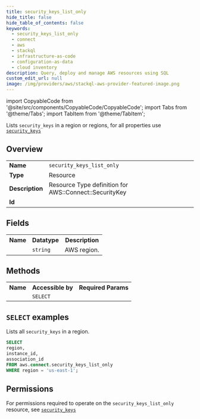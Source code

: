 ```yaml
---
title: security_keys_list_only
hide_title: false
hide_table_of_contents: false
keywords:
  - security_keys_list_only
  - connect
  - aws
  - stackql
  - infrastructure-as-code
  - configuration-as-data
  - cloud inventory
description: Query, deploy and manage AWS resources using SQL
custom_edit_url: null
image: /img/providers/aws/stackql-aws-provider-featured-image.png
---
```


import CopyableCode from '@site/src/components/CopyableCode/CopyableCode';
import Tabs from '@theme/Tabs';
import TabItem from '@theme/TabItem';

Lists <code>security_keys</code> in a region or regions, for all properties use <a href="/providers/aws/serviceName/security_keys/"><code>security_keys</code></a>

## Overview
<table><tbody>
<tr><td><b>Name</b></td><td><code>security_keys_list_only</code></td></tr>
<tr><td><b>Type</b></td><td>Resource</td></tr>
<tr><td><b>Description</b></td><td>Resource Type definition for AWS::Connect::SecurityKey</td></tr>
<tr><td><b>Id</b></td><td><CopyableCode code="aws.connect.security_keys_list_only" /></td></tr>
</tbody></table>

## Fields
<table><tbody><tr><th>Name</th><th>Datatype</th><th>Description</th></tr><tr><td><CopyableCode code="region" /></td><td><code>string</code></td><td>AWS region.</td></tr>
</tbody></table>

## Methods

<table><tbody>
  <tr>
    <th>Name</th>
    <th>Accessible by</th>
    <th>Required Params</th>
  </tr>
  <tr>
    <td><CopyableCode code="list_resources" /></td>
    <td><code>SELECT</code></td>
    <td><CopyableCode code="region" /></td>
  </tr>
</tbody></table>

## `SELECT` examples
Lists all <code>security_keys</code> in a region.
```sql
SELECT
region,
instance_id,
association_id
FROM aws.connect.security_keys_list_only
WHERE region = 'us-east-1';
```


## Permissions

For permissions required to operate on the <code>security_keys_list_only</code> resource, see <a href="/providers/aws/connect/security_keys/#permissions"><code>security_keys</code></a>


